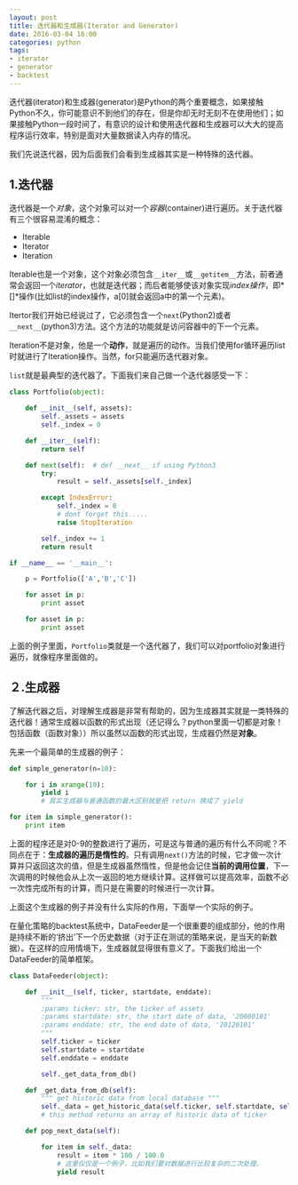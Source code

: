 ```yaml
---
layout: post
title: 迭代器和生成器(Iterator and Generator)
date: 2016-03-04 16:00
categories: python
tags:
- iterator
- generator
- backtest
---
```


迭代器(iterator)和生成器(generator)是Python的两个重要概念，如果接触Python不久，你可能意识不到他们的存在，但是你却无时无刻不在使用他们；如果接触Python一段时间了，有意识的设计和使用迭代器和生成器可以大大的提高程序运行效率，特别是面对大量数据读入内存的情况。

我们先说迭代器，因为后面我们会看到生成器其实是一种特殊的迭代器。

## 1.迭代器

迭代器是一个*对象*，这个对象可以对一个*容器*(container)进行遍历。关于迭代器有三个很容易混淆的概念：

- Iterable
- Iterator
- Iteration

Iterable也是一个对象，这个对象必须包含`__iter__`或`__getitem__`方法，前者通常会返回一个*iterator*，也就是迭代器；而后者能够使该对象实现*index操作*，即*[]*操作(比如list的index操作，a[0]就会返回a中的第一个元素)。

Itertor我们开始已经说过了，它必须包含一个`next`(Python2)或者`__next__`(python3)方法。这个方法的功能就是访问容器中的下一个元素。

Iteration不是对象，他是一个**动作**，就是遍历的动作。当我们使用for循环遍历list时就进行了Iteration操作。当然，for只能遍历迭代器对象。

`list`就是最典型的迭代器了。下面我们来自己做一个迭代器感受一下：

``` python
class Portfolio(object):
    
    def __init__(self, assets):
        self._assets = assets
        self._index = 0

    def __iter__(self):
        return self

    def next(self):  # def __next__ if using Python3
        try:
            result = self._assets[self._index]

        except IndexError:
            self._index = 0
            # dont forget this.....
            raise StopIteration

        self._index += 1
        return result

if __name__ == '__main__':

    p = Portfolio(['A','B','C'])

    for asset in p:
        print asset

    for asset in p:
        print asset
```

上面的例子里面，`Portfolio`类就是一个迭代器了，我们可以对portfolio对象进行遍历，就像程序里面做的。

## ２.生成器

了解迭代器之后，对理解生成器是非常有帮助的，因为生成器其实就是一类特殊的迭代器！通常生成器以函数的形式出现（还记得么？python里面一切都是对象！包括函数（函数对象））所以虽然以函数的形式出现，生成器仍然是**对象**。

先来一个最简单的生成器的例子：

```python
def simple_generator(n=10):

    for i in xrange(10):
        yield i
		# 其实生成器与普通函数的最大区别就是把 return 换成了 yield

for item in simple_generator():
    print item
```

上面的程序还是对0-9的整数进行了遍历，可是这与普通的遍历有什么不同呢？不同点在于：**生成器的遍历是惰性的**。只有调用`next()`方法的时候，它才做一次计算并只返回这次的值，但是生成器虽然惰性，但是他会记住**当前的调用位置**，下一次调用的时候他会从上次一返回的地方继续计算。这样做可以提高效率，函数不必一次性完成所有的计算，而只是在需要的时候进行一次计算。

上面这个生成器的例子并没有什么实际的作用，下面举一个实际的例子。

在量化策略的backtest系统中，DataFeeder是一个很重要的组成部分，他的作用是持续不断的‘挤出’下一个历史数据（对于正在测试的策略来说，是当天的新数据）。在这样的应用情境下，生成器就显得很有意义了。下面我们给出一个DataFeeder的简单框架。

```python
class DataFeeder(object):

    def __init__(self, ticker, startdate, enddate):
        """ 
        :params ticker: str, the ticker of assets
        :params startdate: str, the start date of data, '20000101'
        :params enddate: str, the end date of data, '20120101'
        """
        self.ticker = ticker
        self.startdate = startdate
        self.enddate = enddate

        self._get_data_from_db()

    def _get_data_from_db(self):
        """ get historic data from local database """
        self._data = get_historic_data(self.ticker, self.startdate, self.enddate)
        # this method returns an array of historic data of ticker

    def pop_next_data(self):

        for item in self._data:
            result = item * 100 / 100.0
			# 这里仅仅是一个例子，比如我们要对数据进行比较复杂的二次处理。
            yield result
```


